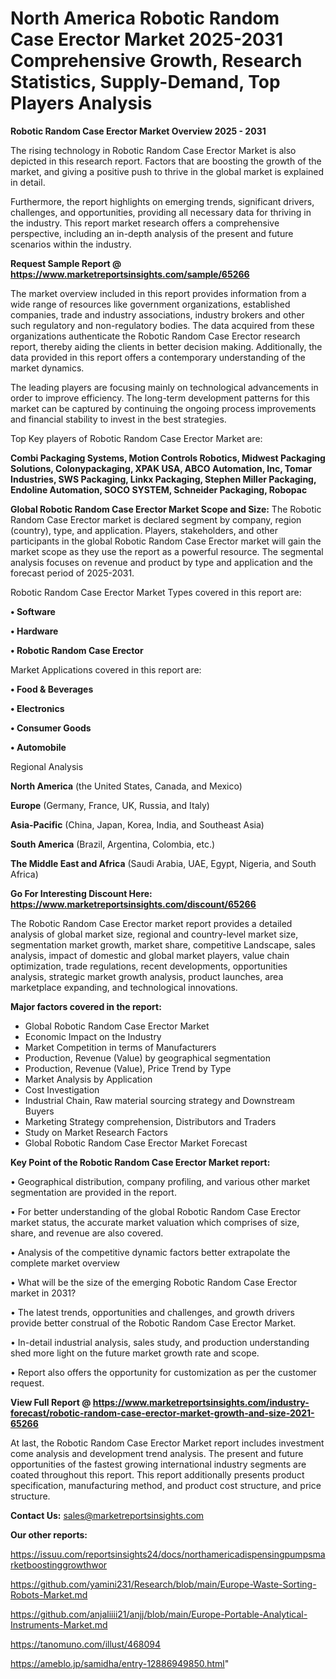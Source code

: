 # North America Robotic Random Case Erector Market 2025-2031 Comprehensive Growth, Research Statistics, Supply-Demand,  Top Players Analysis

<Strong> Robotic Random Case Erector Market Overview 2025 - 2031</strong>

The rising technology in Robotic Random Case Erector Market is also depicted in this research report. Factors that are boosting the growth of the market, and giving a positive push to thrive in the global market is explained in detail.

Furthermore, the report highlights on emerging trends, significant drivers, challenges, and opportunities, providing all necessary data for thriving in the industry. This report market research offers a comprehensive perspective, including an in-depth analysis of the present and future scenarios within the industry.

<strong>Request Sample Report @ <a href=https://www.marketreportsinsights.com/sample/65266>https://www.marketreportsinsights.com/sample/65266</a></strong>

The market overview included in this report provides information from a wide range of resources like government organizations, established companies, trade and industry associations, industry brokers and other such regulatory and non-regulatory bodies. The data acquired from these organizations authenticate the Robotic Random Case Erector research report, thereby aiding the clients in better decision making. Additionally, the data provided in this report offers a contemporary understanding of the market dynamics.

The leading players are focusing mainly on technological advancements in order to improve efficiency. The long-term development patterns for this market can be captured by continuing the ongoing process improvements and financial stability to invest in the best strategies.

Top Key players of Robotic Random Case Erector Market are:

<strong>Combi Packaging Systems, Motion Controls Robotics, Midwest Packaging Solutions, Colonypackaging, XPAK USA, ABCO Automation, Inc, Tomar Industries, SWS Packaging, Linkx Packaging, Stephen Miller Packaging, Endoline Automation, SOCO SYSTEM, Schneider Packaging, Robopac</strong>

<strong><b>Global Robotic Random Case Erector Market Scope and Size:</b></strong>
The Robotic Random Case Erector market is declared segment by company, region (country), type, and application. Players, stakeholders, and other participants in the global Robotic Random Case Erector market will gain the market scope as they use the report as a powerful resource. The segmental analysis focuses on revenue and product by type and application and the forecast period of 2025-2031.

Robotic Random Case Erector Market Types covered in this report are:

<strong>• Software

• Hardware

• Robotic Random Case Erector</strong>

Market Applications covered in this report are:

<strong>• Food & Beverages

• Electronics

• Consumer Goods

• Automobile</strong> 

Regional Analysis

<strong>North America</strong> (the United States, Canada, and Mexico)

<strong>Europe</strong> (Germany, France, UK, Russia, and Italy)

<strong>Asia-Pacific</strong> (China, Japan, Korea, India, and Southeast Asia)

<strong>South America</strong> (Brazil, Argentina, Colombia, etc.)

<strong>The Middle East and Africa</strong> (Saudi Arabia, UAE, Egypt, Nigeria, and South Africa)

<strong>Go For Interesting Discount Here: <a href=https://www.marketreportsinsights.com/discount/65266>https://www.marketreportsinsights.com/discount/65266</a></strong>

The Robotic Random Case Erector market report provides a detailed analysis of global market size, regional and country-level market size, segmentation market growth, market share, competitive Landscape, sales analysis, impact of domestic and global market players, value chain optimization, trade regulations, recent developments, opportunities analysis, strategic market growth analysis, product launches, area marketplace expanding, and technological innovations.

<strong><b>Major factors covered in the report:</b></strong>
<ul>
  <li>Global Robotic Random Case Erector Market </li>
  <li>Economic Impact on the Industry</li>
  <li>Market Competition in terms of Manufacturers</li>
  <li>Production, Revenue (Value) by geographical segmentation</li>
  <li>Production, Revenue (Value), Price Trend by Type</li>
  <li>Market Analysis by Application</li>
  <li>Cost Investigation</li>
  <li>Industrial Chain, Raw material sourcing strategy and Downstream Buyers</li>
  <li>Marketing Strategy comprehension, Distributors and Traders</li>
  <li>Study on Market Research Factors</li>
  <li>Global Robotic Random Case Erector Market Forecast</li>
</ul>

<strong><b>Key Point of the Robotic Random Case Erector Market report:</b></strong>

• Geographical distribution, company profiling, and various other market segmentation are provided in the report.

• For better understanding of the global Robotic Random Case Erector market status, the accurate market valuation which comprises of size, share, and revenue are also covered.

• Analysis of the competitive dynamic factors better extrapolate the complete market overview

• What will be the size of the emerging Robotic Random Case Erector market in 2031?

• The latest trends, opportunities and challenges, and growth drivers provide better construal of the Robotic Random Case Erector Market.

• In-detail industrial analysis, sales study, and production understanding shed more light on the future market growth rate and scope.

• Report also offers the opportunity for customization as per the customer request.

<strong><b>View Full Report @ <a href=https://www.marketreportsinsights.com/industry-forecast/robotic-random-case-erector-market-growth-and-size-2021-65266>https://www.marketreportsinsights.com/industry-forecast/robotic-random-case-erector-market-growth-and-size-2021-65266</a></b></strong>


At last, the Robotic Random Case Erector Market report includes investment come analysis and development trend analysis. The present and future opportunities of the fastest growing international industry segments are coated throughout this report. This report additionally presents product specification, manufacturing method, and product cost structure, and price structure.

<strong>Contact Us:</strong>
sales@marketreportsinsights.com

<strong>Our other reports:</strong>

<a href=https://issuu.com/reportsinsights24/docs/northamericadispensingpumpsmarketboostinggrowthwor>https://issuu.com/reportsinsights24/docs/northamericadispensingpumpsmarketboostinggrowthwor</a>

<a href=https://github.com/yamini231/Research/blob/main/Europe-Waste-Sorting-Robots-Market.md>https://github.com/yamini231/Research/blob/main/Europe-Waste-Sorting-Robots-Market.md</a>

<a href=https://github.com/anjaliiii21/anjj/blob/main/Europe-Portable-Analytical-Instruments-Market.md>https://github.com/anjaliiii21/anjj/blob/main/Europe-Portable-Analytical-Instruments-Market.md</a>

<a href=https://tanomuno.com/illust/468094>https://tanomuno.com/illust/468094</a>

<a href=https://ameblo.jp/samidha/entry-12886949850.html>https://ameblo.jp/samidha/entry-12886949850.html</a>"
